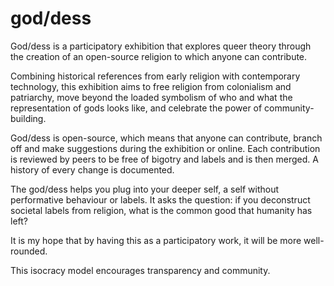 # god/dess

God/dess is a participatory exhibition that explores queer theory through the creation of an open-source religion to which anyone can contribute.

Combining historical references from early religion with contemporary technology, this exhibition aims to free religion from colonialism and patriarchy, move beyond the loaded symbolism of who and what the representation of gods looks like, and celebrate the power of community-building.

God/dess is open-source, which means that anyone can contribute, branch off and make suggestions during the exhibition or online. Each contribution is reviewed by peers to be free of bigotry and labels and is then merged. A history of every change is documented. 

The god/dess helps you plug into your deeper self, a self without performative behaviour or labels. It asks the question: if you deconstruct societal labels from religion, what is the common good that humanity has left?

It is my hope that by having this as a participatory work, it will be more well-rounded. 

This isocracy model encourages transparency and community.
